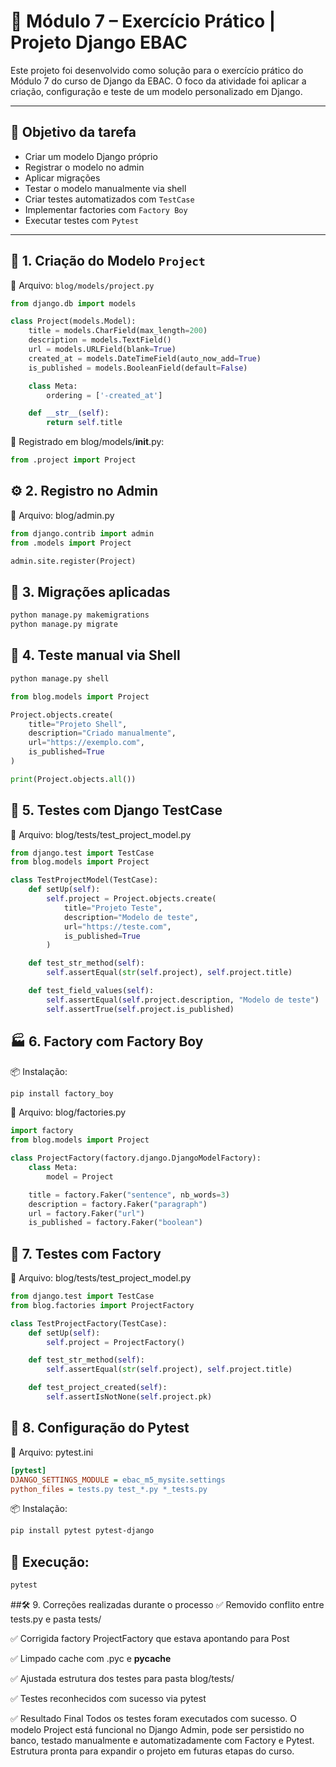 # 🧩 Módulo 7 – Exercício Prático | Projeto Django EBAC

Este projeto foi desenvolvido como solução para o exercício prático do Módulo 7 do curso de Django da EBAC. O foco da atividade foi aplicar a criação, configuração e teste de um modelo personalizado em Django.

---

## 🚀 Objetivo da tarefa

- Criar um modelo Django próprio
- Registrar o modelo no admin
- Aplicar migrações
- Testar o modelo manualmente via shell
- Criar testes automatizados com `TestCase`
- Implementar factories com `Factory Boy`
- Executar testes com `Pytest`

---

## 🧱 1. Criação do Modelo `Project`

📄 Arquivo: `blog/models/project.py`

```python
from django.db import models

class Project(models.Model):
    title = models.CharField(max_length=200)
    description = models.TextField()
    url = models.URLField(blank=True)
    created_at = models.DateTimeField(auto_now_add=True)
    is_published = models.BooleanField(default=False)

    class Meta:
        ordering = ['-created_at']

    def __str__(self):
        return self.title
```
📎 Registrado em blog/models/__init__.py:

```python
from .project import Project
```

## ⚙️ 2. Registro no Admin
📄 Arquivo: blog/admin.py

```python
from django.contrib import admin
from .models import Project

admin.site.register(Project)
```
## 🔄 3. Migrações aplicadas
```bash
python manage.py makemigrations
python manage.py migrate
```
## 🧪 4. Teste manual via Shell
```bash
python manage.py shell
```
```python
from blog.models import Project

Project.objects.create(
    title="Projeto Shell",
    description="Criado manualmente",
    url="https://exemplo.com",
    is_published=True
)

print(Project.objects.all())
```
## 🧬 5. Testes com Django TestCase
📄 Arquivo: blog/tests/test_project_model.py

```python
from django.test import TestCase
from blog.models import Project

class TestProjectModel(TestCase):
    def setUp(self):
        self.project = Project.objects.create(
            title="Projeto Teste",
            description="Modelo de teste",
            url="https://teste.com",
            is_published=True
        )

    def test_str_method(self):
        self.assertEqual(str(self.project), self.project.title)

    def test_field_values(self):
        self.assertEqual(self.project.description, "Modelo de teste")
        self.assertTrue(self.project.is_published)
```
## 🏭 6. Factory com Factory Boy
📦 Instalação:

```bash
pip install factory_boy
```
📄 Arquivo: blog/factories.py

```python
import factory
from blog.models import Project

class ProjectFactory(factory.django.DjangoModelFactory):
    class Meta:
        model = Project

    title = factory.Faker("sentence", nb_words=3)
    description = factory.Faker("paragraph")
    url = factory.Faker("url")
    is_published = factory.Faker("boolean")
```
## 🧪 7. Testes com Factory
📄 Arquivo: blog/tests/test_project_model.py

```python
from django.test import TestCase
from blog.factories import ProjectFactory

class TestProjectFactory(TestCase):
    def setUp(self):
        self.project = ProjectFactory()

    def test_str_method(self):
        self.assertEqual(str(self.project), self.project.title)

    def test_project_created(self):
        self.assertIsNotNone(self.project.pk)
```

## 🐍 8. Configuração do Pytest
📄 Arquivo: pytest.ini

```ini
[pytest]
DJANGO_SETTINGS_MODULE = ebac_m5_mysite.settings
python_files = tests.py test_*.py *_tests.py
```

📦 Instalação:

```bash
pip install pytest pytest-django
```

## 🎯 Execução:

```bash
pytest
```

##🛠️ 9. Correções realizadas durante o processo
✅ Removido conflito entre tests.py e pasta tests/

✅ Corrigida factory ProjectFactory que estava apontando para Post

✅ Limpado cache com .pyc e __pycache__

✅ Ajustada estrutura dos testes para pasta blog/tests/

✅ Testes reconhecidos com sucesso via pytest

✅ Resultado Final
Todos os testes foram executados com sucesso. O modelo Project está funcional no Django Admin, pode ser persistido no banco, testado manualmente e automatizadamente com Factory e Pytest. Estrutura pronta para expandir o projeto em futuras etapas do curso.